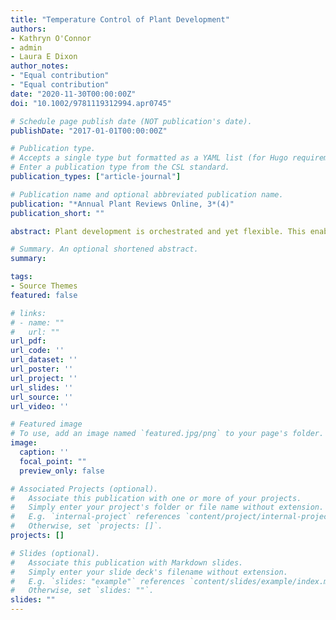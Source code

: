 ```yaml
---
title: "Temperature Control of Plant Development"
authors:
- Kathryn O'Connor
- admin
- Laura E Dixon
author_notes:
- "Equal contribution"
- "Equal contribution"
date: "2020-11-30T00:00:00Z"
doi: "10.1002/9781119312994.apr0745"

# Schedule page publish date (NOT publication's date).
publishDate: "2017-01-01T00:00:00Z"

# Publication type.
# Accepts a single type but formatted as a YAML list (for Hugo requirements).
# Enter a publication type from the CSL standard.
publication_types: ["article-journal"]

# Publication name and optional abbreviated publication name.
publication: "*Annual Plant Reviews Online, 3*(4)"
publication_short: ""

abstract: Plant development is orchestrated and yet flexible. This enables the formation of the correct organs within the context of previous and current environmental cues. The use of previous environmental experiences, such as the conditions when the seed formed or whether winter has passed, is critical to maximise reproductive success. Temperature is a crucial signal in achieving this, it provides current seasonal information and is an indicator of forthcoming environmental conditions, including drought or freezing. Therefore, many temperature responses facilitate environmental acclimation as well as trigger key developmental changes, such as germination, growth, and flowering. Research has identified that temperature signals are interpreted in the context of light signalling, circadian and light intensity, and developmental stage. Furthermore, a number of temperature cues are stress signals, associated with very high or low temperatures. These signals do trigger developmental responses but not as part of standard developmental growth. This article focuses on the role of ambient temperature on each of the major stages of plant development.

# Summary. An optional shortened abstract.
summary: 

tags:
- Source Themes
featured: false

# links:
# - name: ""
#   url: ""
url_pdf: 
url_code: ''
url_dataset: ''
url_poster: ''
url_project: ''
url_slides: ''
url_source: ''
url_video: ''

# Featured image
# To use, add an image named `featured.jpg/png` to your page's folder. 
image:
  caption: ''
  focal_point: ""
  preview_only: false

# Associated Projects (optional).
#   Associate this publication with one or more of your projects.
#   Simply enter your project's folder or file name without extension.
#   E.g. `internal-project` references `content/project/internal-project/index.md`.
#   Otherwise, set `projects: []`.
projects: []

# Slides (optional).
#   Associate this publication with Markdown slides.
#   Simply enter your slide deck's filename without extension.
#   E.g. `slides: "example"` references `content/slides/example/index.md`.
#   Otherwise, set `slides: ""`.
slides: ""
---
```

